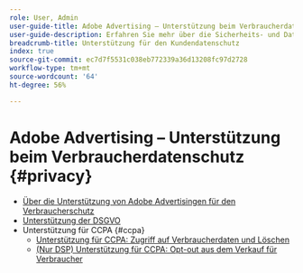 ```yaml
---
role: User, Admin
user-guide-title: Adobe Advertising – Unterstützung beim Verbraucherdatenschutz
user-guide-description: Erfahren Sie mehr über die Sicherheits- und Datenschutzkontrollen, die Adobe Advertising bietet, um Advertiser-Kundinnen und -Kunden bbei der Einhaltung der Datenschutzbestimmungen für Verbraucherinnen und Verbraucher zu unterstützen.
breadcrumb-title: Unterstützung für den Kundendatenschutz
index: true
source-git-commit: ec7d7f5531c038eb772339a36d13208fc97d2728
workflow-type: tm+mt
source-wordcount: '64'
ht-degree: 56%

---
```



# Adobe Advertising – Unterstützung beim Verbraucherdatenschutz {#privacy}

+ [Über die Unterstützung von Adobe Advertisingen für den Verbraucherschutz](/help/privacy/home.md)
+ [Unterstützung der DSGVO](/help/privacy/gdpr.md)
+ Unterstützung für CCPA {#ccpa}
   + [Unterstützung für CCPA: Zugriff auf Verbraucherdaten und Löschen](/help/privacy/ccpa/ccpa-access-delete.md)
   + [(Nur DSP) Unterstützung für CCPA: Opt-out aus dem Verkauf für Verbraucher](/help/privacy/ccpa/ccpa-opt-out-of-sale.md)
